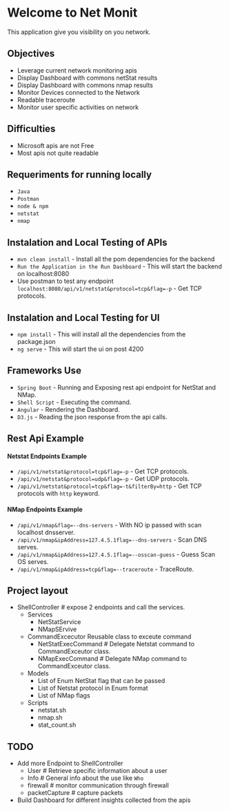
# Welcome to Net Monit 

This application give you visibility on you network.

## Objectives

* Leverage current network monitoring apis
* Display Dashboard with commons netStat results
* Display Dashboard with commons nmap results
* Monitor Devices connected to the Network
* Readable traceroute
* Monitor user specific activities on network


## Difficulties

* Microsoft apis are not Free
* Most apis not quite readable

## Requeriments for running locally

* `Java`
* `Postman`
* `node & npm`
* `netstat`
* `nmap`

## Instalation and Local Testing of APIs

* `mvn clean install` - Install all the pom dependencies for the backend
* `Run the Application in the Run Dashboard` - This will start the backend on localhost:8080
* Use postman to test any endpoint `localhost:8080/api/v1/netstat&protocol=tcp&flag=-p` - Get TCP protocols.

## Instalation and Local Testing for UI

* `npm install` - This will install all the dependencies from the package.json
* `ng serve` - This will start the ui on post 4200

## Frameworks Use

* `Spring Boot` - Running and Exposing rest api endpoint for NetStat and NMap.
* `Shell Script` - Executing the command.
* `Angular` - Rendering the Dashboard.
* `D3.js` - Reading the json response from the api calls.

## Rest Api Example

#### Netstat Endpoints Example

* `/api/v1/netstat&protocol=tcp&flag=-p` - Get TCP protocols.
* `/api/v1/netstat&protocol=udp&flag=-p` - Get UDP protocols.
* `/api/v1/netstat&protocol=tcp&flag=-t&filterBy=http` - Get TCP protocols with `http` keyword.

#### NMap Endpoints Example

* `/api/v1/nmap&flag=--dns-servers` - With NO ip passed with scan localhost dnsserver.
* `/api/v1/nmap&ipAddress=127.4.5.1flag=--dns-servers` - Scan DNS serves.
* `/api/v1/nmap&ipAddress=127.4.5.1flag=--osscan-guess` - Guess Scan OS  serves.
* `/api/v1/nmap&ipAddress=tcp&flag=--traceroute` - TraceRoute.

## Project layout

* ShellController    # expose 2 endpoints and call the services.
  * Services
      - NetStatService  
       - NMapSErvive     
  * CommandExcecutor Reusable class to exceute command
     - NetStatExecCommand  # Delegate Netstat command to CommandExceutor class.
     - NMapExecCommand     # Delegate NMap command to CommandExceutor class.     
  * Models
     - List of Enum NetStat flag that can be passed
     - List of Netstat protocol in Enum format
     - List of NMap flags
  * Scripts
     - netstat.sh
     - nmap.sh
     - stat_count.sh
          
## TODO

* Add more Endpoint to ShellController
   - User # Retrieve specific information about a user
   - Info # General info about the use like `Who`
   - firewall # monitor communication through firewall
   - packetCapture # capture packets
* Build Dashboard for different insights collected from the apis
        